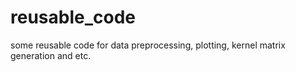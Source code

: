 # reusable_code
some reusable code for data preprocessing, plotting, kernel matrix generation and etc.
